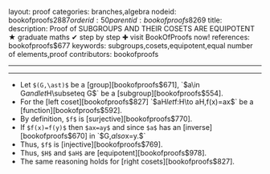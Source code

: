 layout: proof
categories: branches,algebra
nodeid: bookofproofs$2887
orderid: 50
parentid: bookofproofs$8269
title: 
description: Proof of SUBGROUPS AND THEIR COSETS ARE EQUIPOTENT ★ graduate maths ✔ step by step ✚ visit BookOfProofs now!
references: bookofproofs$677
keywords: subgroups,cosets,equipotent,equal number of elements,proof
contributors: bookofproofs

---


---

* Let `$(G,\ast)$` be a [group][bookofproofs$671], `$a\in G$` and let `$H\subseteq G$` be a [subgroup][bookofproofs$554].
* For the [left coset][bookofproofs$827] `$aH$` let `$f:H\to aH,$` `$f(x)=ax$` be a [function][bookofproofs$592].
* By definition, `$f$` is [surjective][bookofproofs$770].
* If `$f(x)=f(y)$` then `$ax=ay$` and since `$a$` has an [inverse][bookofproofs$670] in `$G,$` also `$x=y.$` 
* Thus, `$f$` is [injective][bookofproofs$769].
* Thus, `$H$` and `$aH$` are [equipotent][bookofproofs$978].
* The same reasoning holds for [right cosets][bookofproofs$827].
